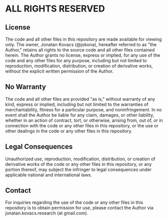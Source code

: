 # ALL RIGHTS RESERVED
## License
The code and all other files in this repository are made available for viewing only. The owner, Jonatan Kovacs (@jokona), hereafter referred to as "the Author," retains all rights to the source code and all other files contained herein. The Author grants no license, express or implied, for any use of the code and any other files for any purpose, including but not limited to reproduction, modification, distribution, or creation of derivative works, without the explicit written permission of the Author.

## No Warranty
The code and all other files are provided "as is," without warranty of any kind, express or implied, including but not limited to the warranties of merchantability, fitness for a particular purpose, and noninfringement. In no event shall the Author be liable for any claim, damages, or other liability, whether in an action of contract, tort, or otherwise, arising from, out of, or in connection with the code or any other files in this repository, or the use or other dealings in the code or any other files in this repository.

## Legal Consequences
Unauthorized use, reproduction, modification, distribution, or creation of derivative works of the code or any other files in this repository, or any portion thereof, may subject the infringer to legal consequences under applicable national and international laws.

## Contact
For inquiries regarding the use of the code or any other files in this repository is to obtain permission for use, please contact the Author via jonatan.kovacs.research (at gmail.com).
